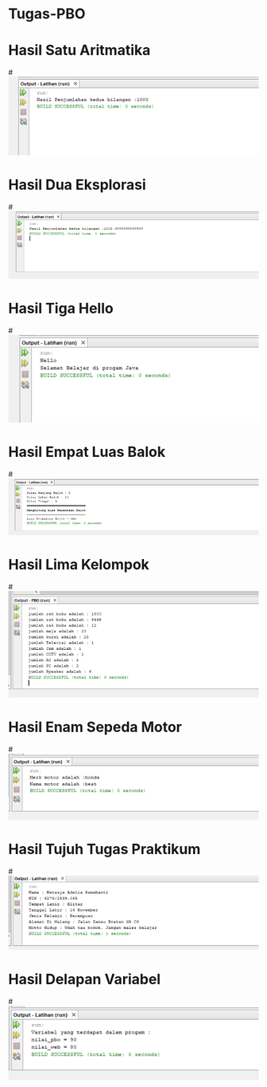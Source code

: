 # Tugas-PBO
# Hasil Satu Aritmatika
#![AltText](https://github.com/natasyaadelia/PBO/blob/master/Aritmatika.png "hasil satu")
# Hasil Dua Eksplorasi
#![AltText](https://github.com/natasyaadelia/PBO/blob/master/Eksplorasi.png "hasil dua")
# Hasil Tiga Hello
#![AltText](https://github.com/natasyaadelia/PBO/blob/master/Hello%20Telkom.png "hasil tiga")
# Hasil Empat Luas Balok
#![AltText](https://github.com/natasyaadelia/PBO/blob/master/Luas%20Balok.png "hasil empat")
# Hasil Lima Kelompok
#![AltText](https://github.com/natasyaadelia/PBO/blob/master/PBO.png "hasil lima")
# Hasil Enam Sepeda Motor
#![AltText](https://github.com/natasyaadelia/PBO/blob/master/Sepeda%20Motor.png "hasil enam")
# Hasil Tujuh Tugas Praktikum
#![AltText](https://github.com/natasyaadelia/PBO/blob/master/Tugas%20Praktikum.png "hasil tujuh")
# Hasil Delapan Variabel
#![AltText](https://github.com/natasyaadelia/PBO/blob/master/Variabel.png "hasil delapan")
